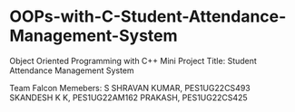 # OOPs-with-C-Student-Attendance-Management-System
Object Oriented Programming with C++ Mini Project
Title: Student Attendance Management System

Team Falcon
Memebers:
S SHRAVAN KUMAR, PES1UG22CS493
SKANDESH K K, PES1UG22AM162
PRAKASH, PES1UG22CS425
